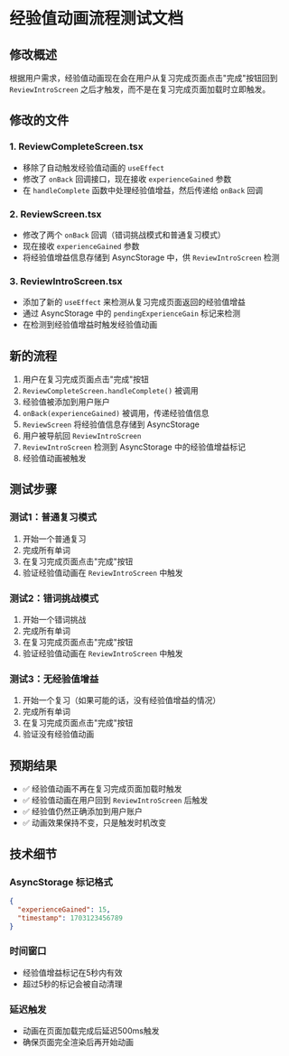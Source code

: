 # 经验值动画流程测试文档

## 修改概述

根据用户需求，经验值动画现在会在用户从复习完成页面点击"完成"按钮回到 `ReviewIntroScreen` 之后才触发，而不是在复习完成页面加载时立即触发。

## 修改的文件

### 1. ReviewCompleteScreen.tsx
- 移除了自动触发经验值动画的 `useEffect`
- 修改了 `onBack` 回调接口，现在接收 `experienceGained` 参数
- 在 `handleComplete` 函数中处理经验值增益，然后传递给 `onBack` 回调

### 2. ReviewScreen.tsx
- 修改了两个 `onBack` 回调（错词挑战模式和普通复习模式）
- 现在接收 `experienceGained` 参数
- 将经验值增益信息存储到 AsyncStorage 中，供 `ReviewIntroScreen` 检测

### 3. ReviewIntroScreen.tsx
- 添加了新的 `useEffect` 来检测从复习完成页面返回的经验值增益
- 通过 AsyncStorage 中的 `pendingExperienceGain` 标记来检测
- 在检测到经验值增益时触发经验值动画

## 新的流程

1. 用户在复习完成页面点击"完成"按钮
2. `ReviewCompleteScreen.handleComplete()` 被调用
3. 经验值被添加到用户账户
4. `onBack(experienceGained)` 被调用，传递经验值信息
5. `ReviewScreen` 将经验值信息存储到 AsyncStorage
6. 用户被导航回 `ReviewIntroScreen`
7. `ReviewIntroScreen` 检测到 AsyncStorage 中的经验值增益标记
8. 经验值动画被触发

## 测试步骤

### 测试1：普通复习模式
1. 开始一个普通复习
2. 完成所有单词
3. 在复习完成页面点击"完成"按钮
4. 验证经验值动画在 `ReviewIntroScreen` 中触发

### 测试2：错词挑战模式
1. 开始一个错词挑战
2. 完成所有单词
3. 在复习完成页面点击"完成"按钮
4. 验证经验值动画在 `ReviewIntroScreen` 中触发

### 测试3：无经验值增益
1. 开始一个复习（如果可能的话，没有经验值增益的情况）
2. 完成所有单词
3. 在复习完成页面点击"完成"按钮
4. 验证没有经验值动画

## 预期结果

- ✅ 经验值动画不再在复习完成页面加载时触发
- ✅ 经验值动画在用户回到 `ReviewIntroScreen` 后触发
- ✅ 经验值仍然正确添加到用户账户
- ✅ 动画效果保持不变，只是触发时机改变

## 技术细节

### AsyncStorage 标记格式
```json
{
  "experienceGained": 15,
  "timestamp": 1703123456789
}
```

### 时间窗口
- 经验值增益标记在5秒内有效
- 超过5秒的标记会被自动清理

### 延迟触发
- 动画在页面加载完成后延迟500ms触发
- 确保页面完全渲染后再开始动画
